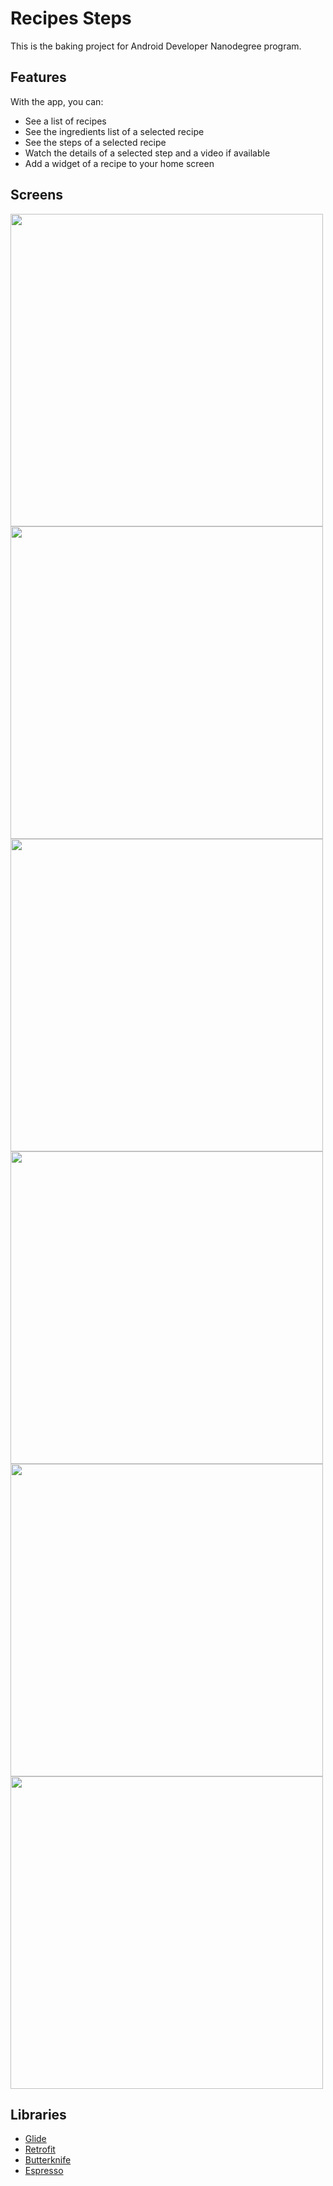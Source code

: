 # Recipes Steps

This is the baking project for Android Developer Nanodegree program.

## Features

With the app, you can:
* See a list of recipes
* See the ingredients list of a selected recipe
* See the steps of a selected recipe
* Watch the details of a selected step and a video if available
* Add a widget of a recipe to your home screen

## Screens

<img src="/screens/phoneMain.png" width="500">

<img src="/screens/phoneSteps.png" width="500">

<img src="/screens/phoneStepDetails.png" width="500">

<img src="/screens/tabletDetails.png" width="500">

<img src="/screens/phoneMainLand.png" width="500">

<img src="/screens/widget.png" width="500">

## Libraries

* [Glide](https://bumptech.github.io/glide/)
* [Retrofit](https://github.com/square/retrofit)
* [Butterknife](http://jakewharton.github.io/butterknife/)
* [Espresso](https://developer.android.com/training/testing/espresso/)


